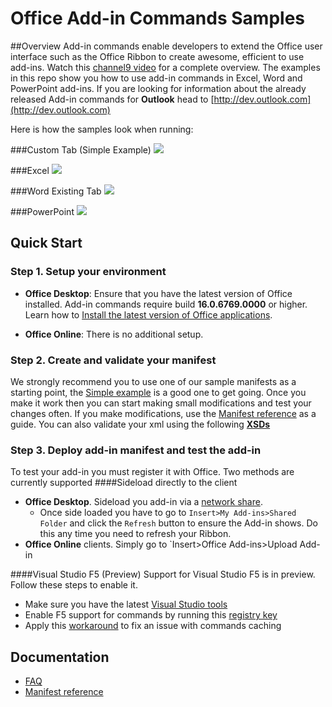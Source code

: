 
# Office Add-in Commands Samples 

##Overview
Add-in commands enable developers to extend the Office user interface such as the Office Ribbon to create awesome, efficient to use add-ins. Watch this [channel9 video](https://channel9.msdn.com/Events/Visual-Studio/Connect-event-2015/316) for a complete overview. The examples in this repo show you how to use add-in commands in Excel, Word and PowerPoint add-ins. If you are looking for information about the already released Add-in commands for **Outlook** head to [http://dev.outlook.com](http://dev.outlook.com)
 
Here is how the samples look when running: 

###Custom Tab (Simple Example)
![](https://i.imgur.com/HRCbRFO.png)

###Excel
![](http://i.imgur.com/OsRIk5E.png)

###Word
Existing Tab
![](http://i.imgur.com/wrA6R3T.png)

###PowerPoint
![](http://i.imgur.com/jwkkNsQ.png)


## Quick Start
### Step 1. Setup your environment


- **Office Desktop**: Ensure that you have the latest version of Office installed. Add-in commands require build **16.0.6769.0000** or higher. Learn how to [Install the latest version of Office applications](http://aka.ms/latestoffice). 
 
- **Office Online**: There is no additional setup. 

### Step 2. Create and validate your manifest
We strongly recommend you to use one of our sample manifests as a starting point, the [Simple example](https://github.com/OfficeDev/Office-Add-in-Commands-Samples/tree/master/Simple) is a good one to get going. Once you make it work then you can start making small modifications and test your changes often. If you make modifications, use the [Manifest reference](https://msdn.microsoft.com/en-us/library/mt621545) as a guide. You can also validate your xml using the following **[XSDs](https://github.com/OfficeDev/Office-Add-in-Commands-Samples/tree/master/Tools/XSD)**
 

### Step 3. Deploy add-in manifest and test the add-in
To test your add-in you must register it with Office. Two methods are currently supported
####Sideload directly to the client
- **Office Desktop**. Sideload you add-in via a [network share](https://msdn.microsoft.com/EN-US/library/office/fp123503.aspx). 
	- Once side loaded you have to go to `Insert>My Add-ins>Shared Folder` and click the `Refresh` button to ensure the Add-in shows. Do this any time you need to refresh your Ribbon.
- **Office Online** clients. Simply go to `Insert>Office Add-ins>Upload Add-in

####Visual Studio F5 (Preview)
Support for Visual Studio F5 is in preview. Follow these steps to enable it. 

-  Make sure you have the latest [Visual Studio tools](https://www.visualstudio.com/en-us/features/office-tools-vs.aspx) 
- Enable F5 support for commands by running this [registry key](https://github.com/OfficeDev/Office-Add-in-Commands-Samples/blob/master/Tools/AddInCommandsUndark/EnableCmds_F5_VS.zip?raw=true)
- Apply this [workaround](tools/VSCacheWorkaround.md) to fix an issue with commands caching


## Documentation
- [FAQ](https://github.com/OfficeDev/Office-Add-in-Commands-Samples/blob/master/FAQ.md)
- [Manifest reference](https://msdn.microsoft.com/en-us/library/mt621545)



        
    
